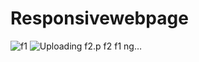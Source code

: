 # Responsivewebpage
![f1](https://user-images.githubusercontent.com/116001816/202198786-673b6812-aa83-4547-add6-4996fd9f2647.png)
![Uploading f2.p
![f2](https://user-images.githubusercontent.com/116001816/202198797-8c1cd973-2961-48c5-8e2b-a0670abaac0a.png)
![f1](https://user-images.githubusercontent.com/116001816/202198802-82ece36c-7eaa-4be1-912c-fb5b0c025b4e.png)
ng…]()
